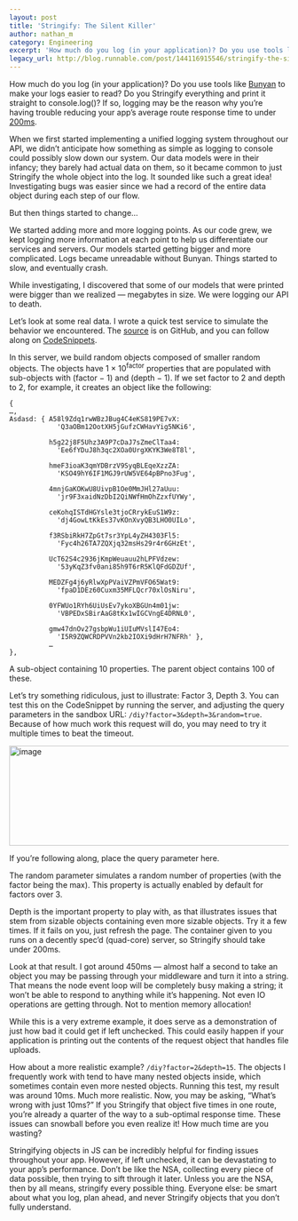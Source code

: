 ```yaml
---
layout: post
title: 'Stringify: The Silent Killer'
author: nathan_m
category: Engineering
excerpt: 'How much do you log (in your application)? Do you use tools like <a class="link" href="https://github.com/trentm/node-bunyan">Bunyan</a> to make your logs easier to read? Do you Stringify everything and print it straight to console.log()? If so, logging may be the reason why you’re having trouble reducing your app’s average route response time to under <a href="https://developers.google.com/speed/docs/insights/Server" class="link">200ms</a>.<br><br>When we first started implementing a unified logging system throughout our API, we didn’t anticipate how something as simple as logging to console could possibly slow down our system. Our data models were in their infancy; they barely had actual data on them, so it became common to just Stringify the whole object into the log. It sounded like such a great idea! Investigating bugs was easier since we had a record of the entire data object during each step of our flow.<br><br>But then things started to change…'
legacy_url: http://blog.runnable.com/post/144116915546/stringify-the-silent-killer
---
```


<p class="p">How much do you log (in your application)? Do you use tools like <a class="link" href="https://github.com/trentm/node-bunyan">Bunyan</a> to make your logs easier to read? Do you Stringify everything and print it straight to console.log()? If so, logging may be the reason why you’re having trouble reducing your app’s average route response time to under <a href="https://developers.google.com/speed/docs/insights/Server" class="link">200ms</a>.</p>

<p class="p">When we first started implementing a unified logging system throughout our API, we didn’t anticipate how something as simple as logging to console could possibly slow down our system. Our data models were in their infancy; they barely had actual data on them, so it became common to just Stringify the whole object into the log. It sounded like such a great idea! Investigating bugs was easier since we had a record of the entire data object during each step of our flow.</p>

<p class="p">But then things started to change…</p>

<p class="p">We started adding more and more logging points. As our code grew, we kept logging more information at each point to help us differentiate our services and servers. Our models started getting bigger and more complicated. Logs became unreadable without Bunyan. Things started to slow, and eventually crash.</p>

<p class="p">While investigating, I discovered that some of our models that were printed were bigger than we realized — <span class="em">megabytes</span> in size. We were logging our API to death.</p>

<p class="p">Let’s look at some real data. I wrote a quick test service to simulate the behavior we encountered. The <a class="link" href="https://github.com/Nathan219/stringifying-test-server/tree/master">source</a> is on GitHub, and you can follow along on <a class="link" href="http://code.runnable.com/Vylbc4oFfhdx_zGx/are-you-wasting-your-time-just-printing-out-logs-nodejs-for-node-js-and-hello-world">CodeSnippets</a>.</p>

<p class="p">In this server, we build random objects composed of smaller random objects. The objects have 1 × 10<sup class="sup">factor</sup> properties that are populated with sub-objects with (factor − 1) and (depth − 1). If we set factor to 2 and depth to 2, for example, it creates an object like the following:</p>

<pre class="pre"><code class="monospace no-wrap">{
…,
Asdasd: { A58l9Zdq1rwWBzJBug4C4eKS819PE7vX:
            'Q3aOBm12OotXH5jGufzCWHavYig5NKi6',

          h5g22j8F5Uhz3A9P7cDaJ7sZmeClTaa4:
            'Ee6fYDuJ8h3qc2XOa0UrgXKYK3We8T8l',

          hmeF3ioaK3qmYDBrzV9SyqBLEqeXzzZA:
            'KSO49hY6IF1MGJ9rUW5VE64pBPno3Fug',

          4mnjGaKOKwU8UivpB1Oe0MmJHl27aUuu:
            'jr9F3xaidNzDbI2QiNWfHmOhZzxfUYWy',

          ceKohqISTdHGYsle3tjoCRrykEuS1W9z:
            'dj4GowLtKkEs37vKOnXvyQB3LHO0UILo',

          f3RSbiRkH7ZpGt7sr3YpL4yZH4303Fl5:
            'Fyc4h26TA7ZQXjq32msHs29r4r6GHzEt',

          UcT62S4c2936jKmpWeuauu2hLPFVdzew:
            '53yKqZ3fv0ani85h9T6rR5KlQFdGDZUf',

          MEDZFg4j6yRlwXpPVaiVZPmVFO65Wat9:
            'fpaD1DEz60Cuxm35MFLQcr70xlOsNiru',

          0YFWUo1RYh6UiUsEv7ykoXBGUn4m01jw:
            'VBPEDxSBirAaG8tKx1wIGCVngE4DRNL0',

          gmw47dnOv27gsbpWu1iUIuMVslI47Eo4:
            'I5R9ZQWCRDPVVn2kb2IOXi9dHrH7NFRh' },
          …
},</code></pre>

<p class="small strong text-center text-gray">A sub-object containing 10 properties. The parent object contains 100 of these.</p>

<p class="p">Let’s try something ridiculous, just to illustrate: Factor 3, Depth 3. You can test this on the CodeSnippet by running the server, and adjusting the query parameters in the sandbox URL: <code class="monospace">/diy?factor=3&amp;depth=3&amp;random=true</code>. Because of how much work this request will do, you may need to try it multiple times to beat the timeout.</p>

<img src="http://static.tumblr.com/mpxyjs6/4zto6xwbf/bitmap.png" class="img post-graphic" width="660" height="180" alt="image">

<p class="caption">If you’re following along, place the query parameter here.</p>

<p class="p">The random parameter simulates a random number of properties (with the factor being the max). This property is actually enabled by default for factors over 3.</p>

<p class="p">Depth is the important property to play with, as that illustrates issues that stem from sizable objects containing even more sizable objects. Try it a few times. If it fails on you, just refresh the page. The container given to you runs on a decently spec’d (quad-core) server, so Stringify should take under 200ms.</p>

<p class="p">Look at that result. I got around 450ms — almost half a second to take an object you may be passing through your middleware and turn it into a string. That means the node event loop will be completely busy making a string; it won’t be able to respond to anything while it’s happening. Not even IO operations are getting through. Not to mention memory allocation!</p>

<p class="p">While this is a very extreme example, it does serve as a demonstration of just how bad it could get if left unchecked. This could easily happen if your application is printing out the contents of the request object that handles file uploads.</p>

<p class="p">How about a more realistic example? <code class="monospace">/diy?factor=2&amp;depth=15</code>. The objects I frequently work with tend to have many nested objects inside, which sometimes contain even more nested objects. Running this test, my result was around 10ms. Much more realistic. Now, you may be asking, “What’s wrong with just 10ms?” If you Stringify that object five times in one route, you’re already a quarter of the way to a sub-optimal response time. These issues can snowball before you even realize it! How much time are you wasting?</p>

<p class="p">Stringifying objects in JS can be incredibly helpful for finding issues throughout your app. However, if left unchecked, it can be devastating to your app’s performance. Don’t be like the NSA, collecting every piece of data possible, then trying to sift through it later. Unless you are the NSA, then by all means, stringify every possible thing. Everyone else: be smart about what you log, plan ahead, and never Stringify objects that you don’t fully understand.</p>
